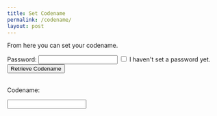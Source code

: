 ```yaml
---
title: Set Codename
permalink: /codename/
layout: post
---
```


From here you can set your codename.

Password: <input type="password" id="existingpw" name="existingpw">
<input type="checkbox" id="nopw" name="nopwcheck" value="nopwvalue">
<label for="nopw">I haven't set a password yet.</label><br>
<button id="getCodename">Retrieve Codename</button>
<br><br>

<p id="codenametext" visible=false >Codename: </p><input type="text" id="codename" name="codename" visible=false>

<script src="https://unpkg.com/mqtt/dist/mqtt.min.js"></script>
<script src="/assets/js/bcrypt.min.js"></script>

<script>
  clientId='web_' + Math.random().toString(16).substr(2, 8);
  host='wss://scores.gen.polyb.io:8002/mqtt';
  options = {
    keepalive: 60,
    clientId: clientId,
    protocolId: 'MQTT',
    protocolVersion: 4,
    clean: true,
    reconnectPeriod: 1000,
    connectTimeout: 30 * 1000
  };
  var mqttclient=mqtt.connect(host,options);
  mqttclient.on('error',(err) => {
    mqttclient.end();
  });
  mqttclient.on('connect', () => {
    mqttclient.subscribe(`/app/to/${clientId}/name`, {qos: 0});
    mqttclient.subscribe(`/app/to/${clientId}/error`, {qos: 0});
  });
  mqttclient.on('message', (topic, message, packet) => {
    if (topic = `/app/to/${clientId}/name`) {
      document.getElementById("codenametext").innerHTML='Codename: ';
      document.getElementById("codenametext").visible=true;
      document.getElementById("codename").visible=true;
      document.getElementById("codename").value=message;
      
    }
    if (topic = `/app/to/${clientId}/error`) {
      document.getElementById("codenametext").innerHTML=message;
      document.getElementById("codenametext").visible=true;
      document.getElementById("codename").visible=false; 
    }
  });

  
getCodename.addEventListener("click", async () => {
  const searchParams = new URLSearchParams(window.location.search);
  if (!searchParams.has('token_id')) {
    document.getElementById("codenametext").innerHTML='No token ID';
    return;
  }
  tokenId=searchParams.get('token_id');
  password=document.getElementById("existingpw").value;
  
  if (password.length=0) {
    password='PolyGenNewUser';
  }
  if (password.length<12) {
    document.getElementById("codenametext").innerHTML='Password invalid';
    return;
  }
  if (password.length>72) {
    document.getElementById("codenametext").innerHTML='Password invalid';
    return;
  }
  var bcrypt = dcodeIO.bcrypt;
  document.getElementById("codenametext").innerHTML='Hashing...';
  salt='$2b$12$PG'.concat(tokenId);
  pw=document.getElementById("existingpw").value;
  hash=bcrypt.hashSync(data, pw);
  pw='';
  document.getElementById("codenametext").innerHTML='Checking...';
  mqttclient.publish(`/app/from/${clientId}/namequery`,`${tokenId},${hash}`, {qos: 0, retain: false});
});
</script>

